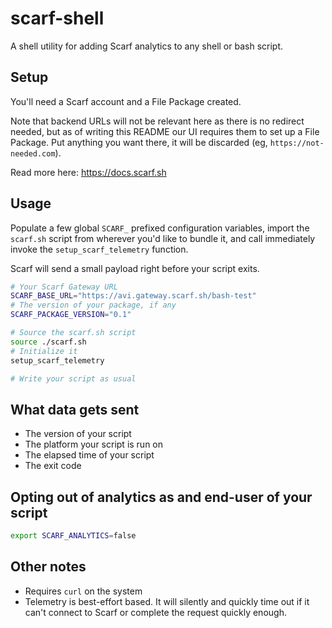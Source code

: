 # scarf-shell

A shell utility for adding Scarf analytics to any shell or bash script.

## Setup

You'll need a Scarf account and a File Package created. 

Note that backend URLs will not be relevant here as there is no redirect needed, but as of writing this README our UI requires them to set up a File Package. Put anything you want there, it will be discarded (eg, `https://not-needed.com`).

Read more here: https://docs.scarf.sh

## Usage

Populate a few global `SCARF_` prefixed configuration variables, import the `scarf.sh` script from wherever you'd like to bundle it, and call immediately invoke the `setup_scarf_telemetry` function.

Scarf will send a small payload right before your script exits. 

```sh
# Your Scarf Gateway URL
SCARF_BASE_URL="https://avi.gateway.scarf.sh/bash-test"
# The version of your package, if any
SCARF_PACKAGE_VERSION="0.1"

# Source the scarf.sh script
source ./scarf.sh
# Initialize it
setup_scarf_telemetry

# Write your script as usual
```

## What data gets sent

- The version of your script
- The platform your script is run on
- The elapsed time of your script
- The exit code

## Opting out of analytics as and end-user of your script

```sh
export SCARF_ANALYTICS=false
```

## Other notes

- Requires `curl` on the system
- Telemetry is best-effort based. It will silently and quickly time out if it can't connect to Scarf or complete the request quickly enough.
